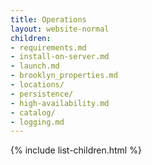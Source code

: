 ```yaml
---
title: Operations
layout: website-normal
children:
- requirements.md
- install-on-server.md
- launch.md
- brooklyn_properties.md
- locations/
- persistence/
- high-availability.md
- catalog/
- logging.md
---
```


{% include list-children.html %}